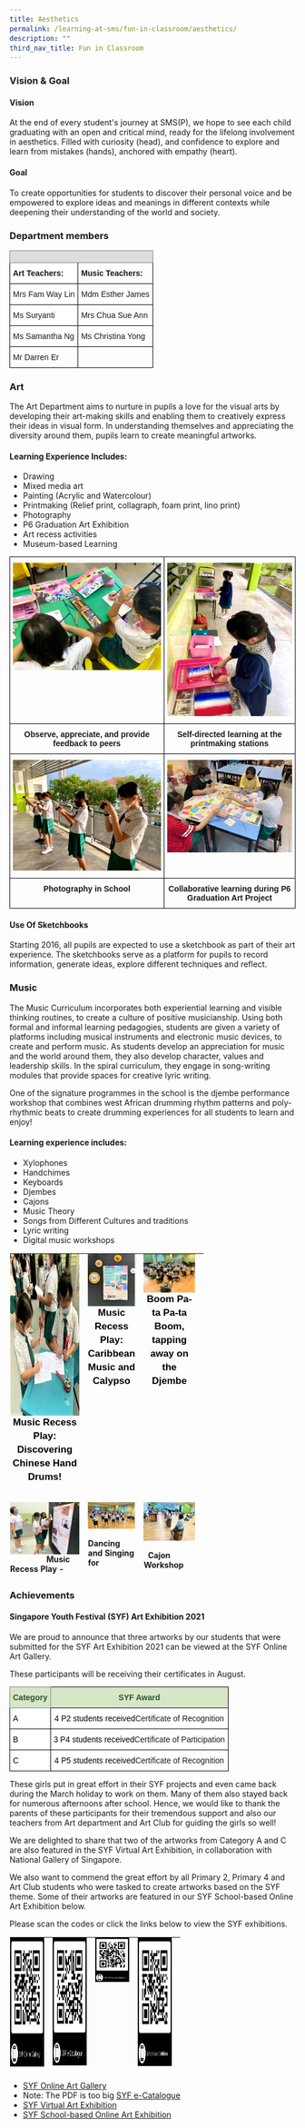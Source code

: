 ```yaml
---
title: Aesthetics
permalink: /learning-at-sms/fun-in-classroom/aesthetics/
description: ""
third_nav_title: Fun in Classroom
---
```

### Vision &amp; Goal


#### Vision

At the end of every student's journey at SMS(P), we hope to see each child graduating with an open and critical mind, ready for the lifelong involvement in aesthetics. Filled with curiosity (head), and confidence to explore and learn from mistakes (hands), anchored with empathy (heart).

  

#### Goal

To create opportunities for students to discover their personal voice and be empowered to explore ideas and meanings in different contexts while deepening their understanding of the world and society.

  

### Department members
<style type="text/css">
.tg  {border-collapse:collapse;border-spacing:0;}
.tg td{border-color:black;border-style:solid;border-width:1px;font-family:Arial, sans-serif;font-size:14px;
  overflow:hidden;padding:10px 5px;word-break:normal;}
.tg th{border-color:black;border-style:solid;border-width:1px;font-family:Arial, sans-serif;font-size:14px;
  font-weight:normal;overflow:hidden;padding:10px 5px;word-break:normal;}
.tg .tg-cly1{text-align:left;vertical-align:middle}
.tg .tg-1wig{font-weight:bold;text-align:left;vertical-align:top}
.tg .tg-kpb2{background-color:#DDD;border-color:inherit;color:#666;font-weight:bold;text-align:center;vertical-align:top}
.tg .tg-dgl5{background-color:#FFF;font-weight:bold;text-align:left;vertical-align:top}
.tg .tg-zr06{background-color:#FFF;text-align:left;vertical-align:middle}
.tg .tg-ktyi{background-color:#FFF;text-align:left;vertical-align:top}
</style>
<table class="tg">
<thead>
  <tr>
    <th colspan="4" class="tg-kpb2"></th>
  </tr>
</thead>
<tbody>
  <tr>
    <td colspan="2" class="tg-dgl5">Art Teachers:</td>
    <td colspan="2" class="tg-1wig"> Music Teachers:</td>
  </tr>
  <tr>
    <td colspan="2" class="tg-zr06">Mrs Fam Way Lin</td>
    <td colspan="2" class="tg-cly1">Mdm Esther James</td>
  </tr>
  <tr>
    <td colspan="2" class="tg-zr06">Ms Suryanti<br></td>
    <td colspan="2" class="tg-cly1">Mrs Chua Sue Ann</td>
  </tr>
  <tr>
    <td colspan="2" class="tg-ktyi">Ms Samantha Ng<br></td>
    <td colspan="2" class="tg-cly1">Ms Christina Yong</td>
  </tr>
  <tr>
    <td colspan="2" class="tg-cly1">Mr Darren Er</td>
    <td colspan="2" class="tg-cly1"><br></td>
  </tr>
</tbody>
</table>

### Art


The Art Department aims to nurture in pupils a love for the visual arts by developing their art-making skills and enabling them to creatively express their ideas in visual form. In understanding themselves and appreciating the diversity around them, pupils learn to create meaningful artworks.

  
#### Learning Experience Includes:

*   Drawing&nbsp;
*   Mixed media art&nbsp;&nbsp;
*   Painting (Acrylic and Watercolour)
*   Printmaking (Relief print, collagraph, foam print, lino print)
*   Photography
*   P6 Graduation Art Exhibition
*   Art recess activities&nbsp;
*   Museum-based Learning&nbsp;


<style type="text/css">
.tg  {border-collapse:collapse;border-spacing:0;}
.tg td{border-color:black;border-style:solid;border-width:1px;font-family:Arial, sans-serif;font-size:14px;
  overflow:hidden;padding:10px 5px;word-break:normal;}
.tg th{border-color:black;border-style:solid;border-width:1px;font-family:Arial, sans-serif;font-size:14px;
  font-weight:normal;overflow:hidden;padding:10px 5px;word-break:normal;}
.tg .tg-0lax{text-align:left;vertical-align:top}
.tg .tg-amwm{font-weight:bold;text-align:center;vertical-align:top}
</style>
<table class="tg">
<thead>
  <tr>
    <th class="tg-0lax"><img src="/images/artJuly01.jpg"></th>
    <th class="tg-0lax"><img src="/images/artJuly02.jpg"></th>
  </tr>
</thead>
<tbody>
  <tr>
    <td class="tg-amwm">Observe, appreciate, and provide  
feedback to peers</td>
    <td class="tg-amwm">Self-directed learning at the  
printmaking stations</td>
  </tr>
  <tr>
    <td class="tg-0lax"><img src="/images/artJuly03.jpg"></td>
    <td class="tg-0lax"><img src="/images/artJuly04.jpg"></td>
  </tr>
  <tr>
    <td class="tg-amwm">Photography in School</td>
    <td class="tg-amwm">Collaborative learning during  
P6 Graduation Art Project</td>
  </tr>
</tbody>
</table>
  


#### Use Of Sketchbooks


Starting 2016, all pupils are expected to use a sketchbook as part of their art experience. The sketchbooks serve as a platform for pupils to record information, generate ideas, explore different techniques and reflect.

### Music


The Music Curriculum incorporates both experiential learning and visible thinking routines,&nbsp;to create a culture of positive musicianship. Using both formal and informal learning pedagogies, students are given a variety of platforms including musical instruments and electronic music devices, to create and perform music. As students develop an appreciation for music and the world around them, they also develop character, values and leadership skills. In the spiral curriculum, they engage in song-writing modules that provide spaces for creative lyric writing. &nbsp;

  

One of the signature programmes in the school is the djembe performance workshop that combines west African drumming rhythm patterns and poly-rhythmic beats to create drumming experiences for all students to learn and enjoy!

  

#### Learning experience includes:

*   Xylophones
*   Handchimes
*   Keyboards
*   Djembes
*   Cajons
*   Music Theory
*   Songs from Different Cultures and traditions
*   Lyric writing&nbsp;
*   Digital music workshops

  

<table style="margin: auto; outline: 0px; padding: 0px; border-collapse: collapse; clear: both; border: 1px solid transparent; table-layout: fixed; width: 884.308px; height: 570px;" class="ive_eobj_center ives_tab_kosong"><tbody style="margin: 0px; outline: 0px; padding: 0px;"><tr style="margin: 0px; outline: 0px; padding: 0px;"><td style="margin: 0px; outline: 0px; padding: 0px 15px 15px 0px; vertical-align: top; width: 60px;"><span style="margin: 0px; outline: 0px; padding: 0px; text-align: center; background-color: initial;"><div style="margin: 0px; outline: 0px; padding: 0px; line-height: 24px !important; font-family: &quot;Libre Franklin&quot;, sans-serif; font-size: 17px; font-weight: 400; color: rgb(0, 0, 0); text-align: center;"><span style="margin: 0px; outline: 0px; padding: 0px; width: 266px; height: 285px;"><b style="margin: 0px; outline: 0px; padding: 0px;"><img style="margin: auto; outline: 0px; padding: 0px; border: none; max-width: 100%; clear: both; display: block; width: 266px; height: 285px;" class="ive_eobj_center" alt="Chinese Hand Drums.jpg" src="/images/Chinese%20Hand%20Drums.jpg"></b></span><span style="margin: 0px; outline: 0px; padding: 0px; background-color: initial; text-align: left;"><b style="margin: 0px; outline: 0px; padding: 0px;">Music Recess Play:<br style="margin: 0px; outline: 0px; padding: 0px;">Discovering Chinese Hand Drums!</b></span><br style="margin: 0px; outline: 0px; padding: 0px;"></div></span></td><td style="margin: 0px; outline: 0px; padding: 0px 15px 15px 0px; vertical-align: top; width: 60px;"><div style="margin: 0px; outline: 0px; padding: 0px; line-height: 24px !important; font-family: &quot;Libre Franklin&quot;, sans-serif; font-size: 17px; font-weight: 400; color: rgb(0, 0, 0); text-align: center;"><b style="margin: 0px; outline: 0px; padding: 0px; font-weight: bold;"><img style="margin: auto; outline: 0px; padding: 0px; border: none; max-width: 100%; clear: both; display: block;" class="ive_eobj_center" alt="Caribbean Music and Calypso.jpg" src="/images/Caribbean%20Music%20and%20Calypso.jpg"></b><span style="margin: 0px; outline: 0px; padding: 0px; background-color: initial; text-align: left;"><b style="margin: 0px; outline: 0px; padding: 0px;">Music Recess Play:<br style="margin: 0px; outline: 0px; padding: 0px;">Caribbean Music and Calypso</b></span><br style="margin: 0px; outline: 0px; padding: 0px;"></div></td><td style="margin: 0px; outline: 0px; padding: 0px 15px 15px 0px; vertical-align: top; width: 60px;"><div style="margin: 0px; outline: 0px; padding: 0px; line-height: 24px !important; font-family: &quot;Libre Franklin&quot;, sans-serif; font-size: 17px; font-weight: 400; color: rgb(0, 0, 0); text-align: center;"><b style="margin: 0px; outline: 0px; padding: 0px; font-weight: bold;"><img style="margin: auto; outline: 0px; padding: 0px; border: none; max-width: 100%; clear: both; display: block;" class="ive_eobj_center" alt="Tapping away on the Djembe.jpg" src="/images/Tapping%20away%20on%20the%20Djembe.jpg"></b><span style="margin: 0px; outline: 0px; padding: 0px; background-color: initial; text-align: left;"><b style="margin: 0px; outline: 0px; padding: 0px;">Boom Pa-ta Pa-ta Boom,<br style="margin: 0px; outline: 0px; padding: 0px;">tapping away on the Djembe</b></span><br style="margin: 0px; outline: 0px; padding: 0px;"></div></td></tr><tr style="margin: 0px; outline: 0px; padding: 0px;"><td style="margin: 0px; outline: 0px; padding: 0px 15px 15px 0px; vertical-align: top;"><b style="margin: 0px; outline: 0px; padding: 0px; text-align: center; background-color: initial;">&nbsp; &nbsp; &nbsp; &nbsp; &nbsp; &nbsp; &nbsp; &nbsp; &nbsp; &nbsp;<br style="margin: 0px; outline: 0px; padding: 0px;"></b><img style="margin: auto; outline: 0px; padding: 0px; border: none; max-width: 100%; clear: both; display: block;" class="ive_eobj_center" alt="Music Recess Play... Discovering Local Artistes.jpg" width="100%" src="/images/Music%20Recess%20Play%20Discovering%20Local%20Artistes.jpg"><b style="margin: 0px; outline: 0px; padding: 0px; text-align: center; background-color: initial;">&nbsp; &nbsp; &nbsp; &nbsp; &nbsp; &nbsp; &nbsp; &nbsp; &nbsp;Music Recess Play -<br style="margin: 0px; outline: 0px; padding: 0px;">&nbsp; &nbsp; &nbsp; &nbsp; &nbsp; &nbsp;Discovering Lo</b><b style="margin: 0px; outline: 0px; padding: 0px; text-align: center; background-color: initial;">cal Ar</b><b style="margin: 0px; outline: 0px; padding: 0px; text-align: center; background-color: initial;">tistes</b><br style="margin: 0px; outline: 0px; padding: 0px;"></td><td style="margin: 0px; outline: 0px; padding: 0px 15px 15px 0px; vertical-align: top;"><b style="margin: 0px; outline: 0px; padding: 0px; text-align: center;">&nbsp; &nbsp; &nbsp; &nbsp; &nbsp; &nbsp; &nbsp;<br style="margin: 0px; outline: 0px; padding: 0px;"></b><img style="margin: auto; outline: 0px; padding: 0px; border: none; max-width: 100%; clear: both; display: block;" class="ive_eobj_center" alt="Dancing and Singing for National Day.jpg" width="100%" src="/images/Dancing%20and%20Singing%20for%20National%20Day.jpg"><b style="margin: 0px; outline: 0px; padding: 0px; text-align: center;">&nbsp; &nbsp; &nbsp; &nbsp; &nbsp; &nbsp; &nbsp; Dancing and Singing for<br style="margin: 0px; outline: 0px; padding: 0px;">&nbsp; &nbsp; &nbsp; &nbsp; &nbsp; &nbsp; &nbsp; &nbsp; &nbsp; &nbsp; &nbsp; &nbsp; &nbsp;National Day!&nbsp;</b><br style="margin: 0px; outline: 0px; padding: 0px;"></td><td style="margin: 0px; outline: 0px; padding: 0px 15px 15px 0px; vertical-align: top;"><br style="margin: 0px; outline: 0px; padding: 0px;"><img style="margin: auto; outline: 0px; padding: 0px; border: none; max-width: 100%; clear: both; display: block;" class="ive_eobj_center" alt="Cajon Workshop.jpg" width="100%" src="/images/Cajon%20Workshop.jpg"><b style="margin: 0px; outline: 0px; padding: 0px; text-align: center;">&nbsp; &nbsp; &nbsp; &nbsp; &nbsp; &nbsp; &nbsp; &nbsp; &nbsp; &nbsp; &nbsp; &nbsp; &nbsp; Cajon Workshop</b><br style="margin: 0px; outline: 0px; padding: 0px;"></td></tr><tr style="margin: 0px; outline: 0px; padding: 0px;"><td style="margin: 0px; outline: 0px; padding: 0px 15px 15px 0px; vertical-align: top; text-align: center; width: 60px;"><img style="margin: auto; outline: 0px; padding: 0px; border: none; max-width: 100%; clear: both; display: block; width: 285px; height: 214px;" class="ive_eobj_center" alt="Experiencing rhythms through magnets.jpg" width="100%" src="/images/Experiencing%20rhythms%20through%20magnets.jpg"><b style="margin: 0px; outline: 0px; padding: 0px; text-align: center; background-color: initial;">Experiencing rhythms through&nbsp;</b><b style="margin: 0px; outline: 0px; padding: 0px; background-color: initial;">magnets!</b><b style="margin: 0px; outline: 0px; padding: 0px; text-align: center; background-color: initial;"><br style="margin: 0px; outline: 0px; padding: 0px;"></b></td><td style="margin: 0px; outline: 0px; padding: 0px 15px 15px 0px; vertical-align: top; width: 60px;"><img style="margin: auto; outline: 0px; padding: 0px; border: none; max-width: 100%; clear: both; display: block; width: 287px; height: 213px;" class="ive_eobj_center" alt="Music and the Keyboard.jpg" width="100%" src="/images/Music%20and%20the%20Keyboard.jpg"><b style="margin: 0px; outline: 0px; padding: 0px;"><div style="margin: 0px; outline: 0px; padding: 0px; line-height: 24px !important; font-family: &quot;Libre Franklin&quot;, sans-serif; font-size: 17px; font-weight: 400; color: rgb(0, 0, 0); text-align: center;"><b style="margin: 0px; outline: 0px; padding: 0px;">Music and th</b><b style="margin: 0px; outline: 0px; padding: 0px; background-color: initial;">e Keybo</b><b style="margin: 0px; outline: 0px; padding: 0px; background-color: initial;">ard</b></div></b></td><td style="margin: 0px; outline: 0px; padding: 0px 15px 15px 0px; vertical-align: top; width: 60px;"><img style="margin: auto; outline: 0px; padding: 0px; border: none; max-width: 100%; clear: both; display: block; width: 288px; height: 170px;" class="ive_eobj_center" alt="Performing what we created.jpg" src="/images/Performing%20what%20we%20created.jpg"><b style="margin: 0px; outline: 0px; padding: 0px;"><div style="margin: 0px; outline: 0px; padding: 0px; line-height: 24px !important; font-family: &quot;Libre Franklin&quot;, sans-serif; font-size: 17px; font-weight: 400; color: rgb(0, 0, 0); text-align: center;"><b style="margin: 0px; outline: 0px; padding: 0px;">Performing what we created!</b></div><div style="margin: 0px; outline: 0px; padding: 0px; line-height: 24px !important; font-family: &quot;Libre Franklin&quot;, sans-serif; font-size: 17px; font-weight: 400; color: rgb(0, 0, 0); text-align: center;"><b style="margin: 0px; outline: 0px; padding: 0px;"><br style="margin: 0px; outline: 0px; padding: 0px;"></b></div></b></td></tr></tbody></table>
  

### Achievements


#### Singapore Youth Festival (SYF) Art Exhibition 2021

We are proud to announce that three artworks by our students that were submitted for the SYF Art Exhibition 2021 can be viewed at the SYF Online Art Gallery.  

  

These participants will be receiving their certificates in August.

<style type="text/css">
.tg  {border-collapse:collapse;border-spacing:0;}
.tg td{border-color:black;border-style:solid;border-width:1px;font-family:Arial, sans-serif;font-size:14px;
  overflow:hidden;padding:10px 5px;word-break:normal;}
.tg th{border-color:black;border-style:solid;border-width:1px;font-family:Arial, sans-serif;font-size:14px;
  font-weight:normal;overflow:hidden;padding:10px 5px;word-break:normal;}
.tg .tg-2y7x{background-color:#D6E6C7;color:#2A5629;font-weight:bold;text-align:center;vertical-align:middle}
.tg .tg-7dbo{background-color:#D6E6C7;border-color:inherit;color:#2A5629;font-weight:bold;text-align:left;vertical-align:middle}
.tg .tg-zr06{background-color:#FFF;text-align:left;vertical-align:middle}
.tg .tg-7yig{background-color:#FFF;text-align:center;vertical-align:top}
</style>
<table class="tg">
<thead>
  <tr>
    <th class="tg-7dbo"><span style="font-weight:bold;color:#2A5629;background-color:#D6E6C7">Category</span></th>
    <th class="tg-2y7x"><span style="font-weight:bold;color:#2A5629;background-color:#D6E6C7">SYF Award</span></th>
  </tr>
</thead>
<tbody>
  <tr>
    <td class="tg-zr06"><span style="color:#000;background-color:#FFF">A</span></td>
    <td class="tg-7yig"><span style="font-weight:400;color:#000">4 P2 students received</span>Certificate of Recognition</td>
  </tr>
  <tr>
    <td class="tg-zr06"><span style="color:#000;background-color:#FFF">B</span></td>
    <td class="tg-7yig"><span style="font-weight:400;color:#000">3 P4 students received</span>Certificate of Participation</td>
  </tr>
  <tr>
    <td class="tg-zr06"><span style="color:#000;background-color:#FFF">C</span></td>
    <td class="tg-7yig"><span style="font-weight:400;color:#000">4 P5 students received</span>Certificate of Recognition</td>
  </tr>
</tbody>
</table>
  

These girls put in great effort in their SYF projects and even came back during the March holiday to work on them. Many of them also stayed back for numerous afternoons after school. Hence, we would like to thank the parents of these participants for their tremendous support and also our teachers from Art department and Art Club for guiding the girls so well!

  

We are delighted to share that two of the artworks from Category A and C are also featured in the SYF Virtual Art Exhibition, in collaboration with National Gallery of Singapore.

  

We also want to commend the great effort by all Primary 2, Primary 4 and Art Club students who were tasked to create artworks based on the SYF theme. Some of their artworks are featured in our SYF School-based Online Art Exhibition below.

  

  

Please scan the codes or click the links below to view the SYF exhibitions.


<table style="margin: auto; outline: 0px; padding: 0px; border-collapse: collapse; clear: both; border: 1px solid transparent; table-layout: fixed; width: 801px; height: 240px;" class="ive_eobj_center ives_tab_kosong"><tbody style="margin: 0px; outline: 0px; padding: 0px;"><tr style="margin: 0px; outline: 0px; padding: 0px;"><td style="margin: 0px; outline: 0px; padding: 0px 15px 15px 0px; vertical-align: top; width: 60px;"><img style="margin: 0px 10px 0px 0px; outline: 0px; padding: 0px; border: none; max-width: 100%; float: left; width: 176px; height: 227px;" class="ive_eobj_left" alt="QR code_SYF Online Gallery.jpg" width="100%" src="/images/QR%20code_SYF%20Online%20Gallery.jpg"><br style="margin: 0px; outline: 0px; padding: 0px;"><br style="margin: 0px; outline: 0px; padding: 0px;"></td><td style="margin: 0px; outline: 0px; padding: 0px 15px 15px 0px; vertical-align: top; width: 60px;"><img style="margin: auto; outline: 0px; padding: 0px; border: none; max-width: 100%; clear: both; display: block; width: 174px; height: 225px;" class="ive_eobj_center" alt="QR code_SYF e-Catalogue.jpg" width="100%" src="/images/QR%20code_SYF%20e-Catalogue.jpg"></td><td style="margin: 0px; outline: 0px; padding: 0px 15px 15px 0px; vertical-align: top; width: 60px;"><img style="margin: auto; outline: 0px; padding: 0px; border: none; max-width: 100%; clear: both; display: block; width: 174px;" class="ive_eobj_center" alt="QR code_SYF Virtual Exhibition.jpg" width="100%" src="/images/QR%20code_SYF%20Virtual%20Exhibition.jpg"></td><td style="margin: 0px; outline: 0px; padding: 0px 15px 15px 0px; vertical-align: top; width: 60px;"><img style="margin: auto; outline: 0px; padding: 0px; border: none; max-width: 100%; clear: both; display: block; width: 175px; height: 226px;" class="ive_eobj_center" alt="QR code_School Based Exhibition.jpg" width="100%" src="/images/QR%20code_School%20Based%20Exhibition.jpg"><br style="margin: 0px; outline: 0px; padding: 0px;"></td></tr></tbody></table>

  

*   [SYF Online Art Gallery](https://www.syf.gov.sg/art-exhibition/the-online-art-gallery-2021)
*  Note: The PDF is too big [SYF e-Catalogue](https://www.syf.gov.sg/syf/slot/u737/AE/2021/SYF2021AE_E-catalogue.pdf)
*   [SYF Virtual Art Exhibition](https://www.syf.gov.sg/syf/virtualexhibition/)
*   [SYF School-based Online Art Exhibition](https://youtu.be/NkkqzonxMVM)